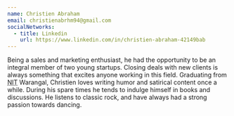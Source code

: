 ```yaml
---
name: Christien Abraham
email: christienabrhm94@gmail.com
socialNetworks:
  - title: Linkedin
    url: https://www.linkedin.com/in/christien-abraham-42149bab
---
```


Being a sales and marketing enthusiast, he had the opportunity to be an integral member of two young startups. Closing deals with new clients is always something that excites anyone working in this field. Graduating from <abbr title="National Institute of Technology">NIT</abbr> Warangal, Christien loves writing humor and satirical content once a while. During his spare times he tends to indulge himself in books and discussions. He listens to classic rock, and have always had a strong passion towards dancing.
